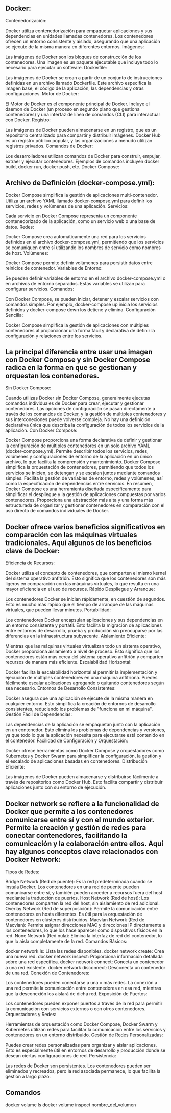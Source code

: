## Docker:

Contenedorización:

Docker utiliza contenedorización para empaquetar aplicaciones y sus dependencias en unidades llamadas contenedores.
Los contenedores ofrecen un entorno consistente y aislado, asegurando que una aplicación se ejecute de la misma manera en diferentes entornos.
Imágenes:

Las imágenes de Docker son los bloques de construcción de los contenedores. Una imagen es un paquete ejecutable que incluye todo lo necesario para ejecutar un software.
Dockerfile:

Las imágenes de Docker se crean a partir de un conjunto de instrucciones definidas en un archivo llamado Dockerfile. Este archivo especifica la imagen base, el código de la aplicación, las dependencias y otras configuraciones.
Motor de Docker:

El Motor de Docker es el componente principal de Docker. Incluye el daemon de Docker (un proceso en segundo plano que gestiona contenedores) y una interfaz de línea de comandos (CLI) para interactuar con Docker.
Registro:

Las imágenes de Docker pueden almacenarse en un registro, que es un repositorio centralizado para compartir y distribuir imágenes. Docker Hub es un registro público popular, y las organizaciones a menudo utilizan registros privados.
Comandos de Docker:

Los desarrolladores utilizan comandos de Docker para construir, empujar, extraer y ejecutar contenedores. Ejemplos de comandos incluyen docker build, docker run, docker push, etc.
Docker Compose:

## Archivo de Definición (docker-compose.yml):

Docker Compose simplifica la gestión de aplicaciones multi-contenedor. Utiliza un archivo YAML llamado docker-compose.yml para definir los servicios, redes y volúmenes de una aplicación.
Servicios:

Cada servicio en Docker Compose representa un componente contenedorizado de la aplicación, como un servicio web o una base de datos.
Redes:

Docker Compose crea automáticamente una red para los servicios definidos en el archivo docker-compose.yml, permitiendo que los servicios se comuniquen entre sí utilizando los nombres de servicio como nombres de host.
Volúmenes:

Docker Compose permite definir volúmenes para persistir datos entre reinicios de contenedor.
Variables de Entorno:

Se pueden definir variables de entorno en el archivo docker-compose.yml o en archivos de entorno separados. Estas variables se utilizan para configurar servicios.
Comandos:

Con Docker Compose, se pueden iniciar, detener y escalar servicios con comandos simples. Por ejemplo, docker-compose up inicia los servicios definidos y docker-compose down los detiene y elimina.
Configuración Sencilla:

Docker Compose simplifica la gestión de aplicaciones con múltiples contenedores al proporcionar una forma fácil y declarativa de definir la configuración y relaciones entre los servicios.


## La principal diferencia entre usar una imagen con Docker Compose y sin Docker Compose radica en la forma en que se gestionan y orquestan los contenedores.

Sin Docker Compose:

Cuando utilizas Docker sin Docker Compose, generalmente ejecutas comandos individuales de Docker para crear, ejecutar y gestionar contenedores.
Las opciones de configuración se pasan directamente a través de los comandos de Docker, y la gestión de múltiples contenedores y sus interconexiones puede volverse compleja.
No hay una definición declarativa única que describa la configuración de todos los servicios de la aplicación.
Con Docker Compose:

Docker Compose proporciona una forma declarativa de definir y gestionar la configuración de múltiples contenedores en un solo archivo YAML (docker-compose.yml).
Permite describir todos los servicios, redes, volúmenes y configuraciones de entorno de la aplicación en un único archivo, lo que facilita la comprensión y mantenimiento.
Docker Compose simplifica la orquestación de contenedores, permitiendo que todos los servicios se inicien, se detengan y se escalen juntos mediante comandos simples.
Facilita la gestión de variables de entorno, redes y volúmenes, así como la especificación de dependencias entre servicios.
En resumen, Docker Compose es una herramienta diseñada específicamente para simplificar el despliegue y la gestión de aplicaciones compuestas por varios contenedores. Proporciona una abstracción más alta y una forma más estructurada de organizar y gestionar contenedores en comparación con el uso directo de comandos individuales de Docker.

## Docker ofrece varios beneficios significativos en comparación con las máquinas virtuales tradicionales. Aquí algunos de los beneficios clave de Docker:

Eficiencia de Recursos:

Docker utiliza el concepto de contenedores, que comparten el mismo kernel del sistema operativo anfitrión. Esto significa que los contenedores son más ligeros en comparación con las máquinas virtuales, lo que resulta en una mayor eficiencia en el uso de recursos.
Rápido Despliegue y Arranque:

Los contenedores Docker se inician rápidamente, en cuestión de segundos. Esto es mucho más rápido que el tiempo de arranque de las máquinas virtuales, que pueden llevar minutos.
Portabilidad:

Los contenedores Docker encapsulan aplicaciones y sus dependencias en un entorno consistente y portátil. Esto facilita la migración de aplicaciones entre entornos de desarrollo, prueba y producción sin preocuparse por las diferencias en la infraestructura subyacente.
Aislamiento Eficiente:

Mientras que las máquinas virtuales virtualizan todo un sistema operativo, Docker proporciona aislamiento a nivel de proceso. Esto significa que los contenedores están más cerca del sistema operativo anfitrión y comparten recursos de manera más eficiente.
Escalabilidad Horizontal:

Docker facilita la escalabilidad horizontal al permitir la implementación y ejecución de múltiples contenedores en una máquina anfitriona. Puedes fácilmente escalar aplicaciones agregando o quitando contenedores según sea necesario.
Entornos de Desarrollo Consistentes:

Docker asegura que una aplicación se ejecute de la misma manera en cualquier entorno. Esto simplifica la creación de entornos de desarrollo consistentes, reduciendo los problemas de "funciona en mi máquina".
Gestión Fácil de Dependencias:

Las dependencias de la aplicación se empaquetan junto con la aplicación en un contenedor. Esto elimina los problemas de dependencias y versiones, ya que todo lo que la aplicación necesita para ejecutarse está contenido en el contenedor.
Facilidad de Configuración y Orquestación:

Docker ofrece herramientas como Docker Compose y orquestadores como Kubernetes y Docker Swarm para simplificar la configuración, la gestión y el escalado de aplicaciones basadas en contenedores.
Distribución Eficiente:

Las imágenes de Docker pueden almacenarse y distribuirse fácilmente a través de repositorios como Docker Hub. Esto facilita compartir y distribuir aplicaciones junto con su entorno de ejecución.


## Docker network se refiere a la funcionalidad de Docker que permite a los contenedores comunicarse entre sí y con el mundo exterior. Permite la creación y gestión de redes para conectar contenedores, facilitando la comunicación y la colaboración entre ellos. Aquí hay algunos conceptos clave relacionados con Docker Network:

Tipos de Redes:

Bridge Network (Red de puente): Es la red predeterminada cuando se instala Docker. Los contenedores en una red de puente pueden comunicarse entre sí, y también pueden acceder a recursos fuera del host mediante la traducción de puertos.
Host Network (Red de host): Los contenedores comparten la red del host, sin aislamiento de red adicional.
Overlay Network (Red de superposición): Permite la comunicación entre contenedores en hosts diferentes. Es útil para la orquestación de contenedores en clústeres distribuidos.
Macvlan Network (Red de Macvlan): Permite asignar direcciones MAC y direcciones IP directamente a los contenedores, lo que los hace aparecer como dispositivos físicos en la red.
None Network (Red nula): Elimina la interfaz de red del contenedor, lo que lo aísla completamente de la red.
Comandos Básicos:

docker network ls: Lista las redes disponibles.
docker network create: Crea una nueva red.
docker network inspect: Proporciona información detallada sobre una red específica.
docker network connect: Conecta un contenedor a una red existente.
docker network disconnect: Desconecta un contenedor de una red.
Conexión de Contenedores:

Los contenedores pueden conectarse a una o más redes. La conexión a una red permite la comunicación entre contenedores en esa red, mientras que la desconexión los aislará de dicha red.
Exposición de Puertos:

Los contenedores pueden exponer puertos a través de la red para permitir la comunicación con servicios externos o con otros contenedores.
Orquestadores y Redes:

Herramientas de orquestación como Docker Compose, Docker Swarm y Kubernetes utilizan redes para facilitar la comunicación entre los servicios y contenedores en un entorno distribuido.
Gestión de Redes Personalizadas:

Puedes crear redes personalizadas para organizar y aislar aplicaciones. Esto es especialmente útil en entornos de desarrollo y producción donde se desean ciertas configuraciones de red.
Persistencia:

Las redes de Docker son persistentes. Los contenedores pueden ser eliminados y recreados, pero la red asociada permanece, lo que facilita la gestión a largo plazo.


## Comandos

  docker volume ls
  docker volume inspect nombre_del_volumen
